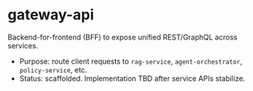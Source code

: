 # gateway-api

Backend-for-frontend (BFF) to expose unified REST/GraphQL across services.

- Purpose: route client requests to `rag-service`, `agent-orchestrator`, `policy-service`, etc.
- Status: scaffolded. Implementation TBD after service APIs stabilize.

